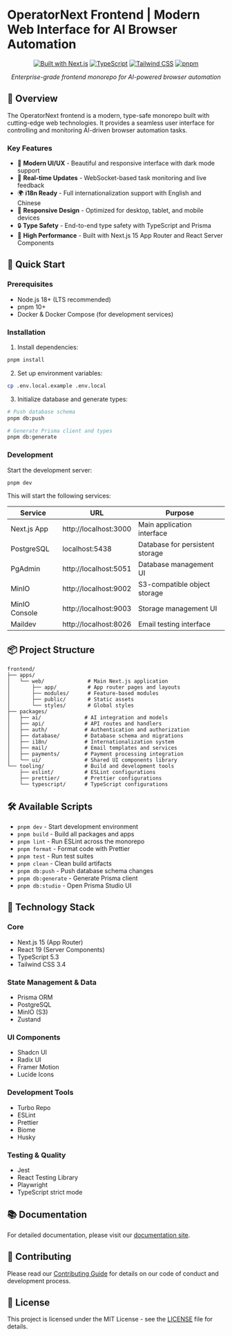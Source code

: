 # OperatorNext Frontend | Modern Web Interface for AI Browser Automation

<div align="center">

[![Built with Next.js](https://img.shields.io/badge/Built%20with-Next.js%2015-black?style=flat&logo=next.js)](https://nextjs.org)
[![TypeScript](https://img.shields.io/badge/TypeScript-5.3-blue?style=flat&logo=typescript)](https://www.typescriptlang.org)
[![Tailwind CSS](https://img.shields.io/badge/Tailwind%20CSS-3.4-38B2AC?style=flat&logo=tailwind-css)](https://tailwindcss.com)
[![pnpm](https://img.shields.io/badge/pnpm-10.0-orange?style=flat&logo=pnpm)](https://pnpm.io)

*Enterprise-grade frontend monorepo for AI-powered browser automation*

</div>

## 🌟 Overview

The OperatorNext frontend is a modern, type-safe monorepo built with cutting-edge web technologies. It provides a seamless user interface for controlling and monitoring AI-driven browser automation tasks.

### Key Features

- 🎨 **Modern UI/UX** - Beautiful and responsive interface with dark mode support
- 🔄 **Real-time Updates** - WebSocket-based task monitoring and live feedback
- 🌍 **i18n Ready** - Full internationalization support with English and Chinese
- 📱 **Responsive Design** - Optimized for desktop, tablet, and mobile devices
- 🔒 **Type Safety** - End-to-end type safety with TypeScript and Prisma
- 🚀 **High Performance** - Built with Next.js 15 App Router and React Server Components

## 🚀 Quick Start

### Prerequisites

- Node.js 18+ (LTS recommended)
- pnpm 10+
- Docker & Docker Compose (for development services)

### Installation

1. Install dependencies:
```bash
pnpm install
```

2. Set up environment variables:
```bash
cp .env.local.example .env.local
```

3. Initialize database and generate types:
```bash
# Push database schema
pnpm db:push

# Generate Prisma client and types
pnpm db:generate
```

### Development

Start the development server:
```bash
pnpm dev
```

This will start the following services:

| Service | URL | Purpose |
|---------|-----|---------|
| Next.js App | http://localhost:3000 | Main application interface |
| PostgreSQL | localhost:5438 | Database for persistent storage |
| PgAdmin | http://localhost:5051 | Database management UI |
| MinIO | http://localhost:9002 | S3-compatible object storage |
| MinIO Console | http://localhost:9003 | Storage management UI |
| Maildev | http://localhost:8026 | Email testing interface |

## 📦 Project Structure

```
frontend/
├── apps/
│   └── web/              # Main Next.js application
│       ├── app/          # App router pages and layouts
│       ├── modules/      # Feature-based modules
│       ├── public/       # Static assets
│       └── styles/       # Global styles
├── packages/
│   ├── ai/              # AI integration and models
│   ├── api/             # API routes and handlers
│   ├── auth/            # Authentication and authorization
│   ├── database/        # Database schema and migrations
│   ├── i18n/            # Internationalization system
│   ├── mail/            # Email templates and services
│   ├── payments/        # Payment processing integration
│   └── ui/              # Shared UI components library
└── tooling/             # Build and development tools
    ├── eslint/          # ESLint configurations
    ├── prettier/        # Prettier configurations
    └── typescript/      # TypeScript configurations
```

## 🛠 Available Scripts

- `pnpm dev` - Start development environment
- `pnpm build` - Build all packages and apps
- `pnpm lint` - Run ESLint across the monorepo
- `pnpm format` - Format code with Prettier
- `pnpm test` - Run test suites
- `pnpm clean` - Clean build artifacts
- `pnpm db:push` - Push database schema changes
- `pnpm db:generate` - Generate Prisma client
- `pnpm db:studio` - Open Prisma Studio UI

## 🔧 Technology Stack

### Core
- Next.js 15 (App Router)
- React 19 (Server Components)
- TypeScript 5.3
- Tailwind CSS 3.4

### State Management & Data
- Prisma ORM
- PostgreSQL
- MinIO (S3)
- Zustand

### UI Components
- Shadcn UI
- Radix UI
- Framer Motion
- Lucide Icons

### Development Tools
- Turbo Repo
- ESLint
- Prettier
- Biome
- Husky

### Testing & Quality
- Jest
- React Testing Library
- Playwright
- TypeScript strict mode

## 📚 Documentation

For detailed documentation, please visit our [documentation site](https://github.com/OperatorNext/OperatorNext/tree/main/docs).

## 🤝 Contributing

Please read our [Contributing Guide](../CONTRIBUTING.md) for details on our code of conduct and development process.

## 📄 License

This project is licensed under the MIT License - see the [LICENSE](../LICENSE) file for details.
